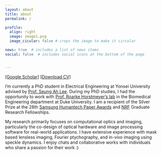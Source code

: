 ```yaml
---
layout: about
title: about
permalink: /

profile:
  align: right
  image: image1.png
  image_cicular: false # crops the image to make it circular

news: true  # includes a list of news items
social: false  # includes social icons at the bottom of the page


---
```


[\[Google Scholar\]](https://scholar.google.com/citations?user=vkm0OSoAAAAJ&hl=en) [\[Download CV\]](https://drive.google.com/file/d/1GPf-75I7dchSuVe8-0HYK-kmRek1Rr6t/view?usp=sharing)

I’m currently a PhD student in Electrical Engineering at Yonsei University advised by [Prof. Seung Ah Lee](https://sites.google.com/oisl.me/oisl/). During my PhD studies, I had the opportunity to work with [Prof. Roarke Horstmeyer’s lab](http://horstmeyer.pratt.duke.edu/) in the Biomedical Engineering department at Duke University. I am a recipient of the Silver Prize at the 28th [Samsung Humantech Paper Awards](https://humantech.samsung.com/saitext/index.jsp) and [NRF](https://www.nrf.re.kr/index) Graduate Research Fellowships.

My research primarily focuses on computational optics and imaging, particularly the co-design of optical hardware and image processing software for real-world applications. I have extensive experience with mask based lensless imaging, Fourier ptychography, and in-vivo imaging using speckle dynamics. I enjoy chats and collaborative works with individuals who share a passion for their work :)


